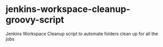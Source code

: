 # jenkins-workspace-cleanup-groovy-script
Jenkins Workspace Cleanup script to automate folders clean up for all the jobs
